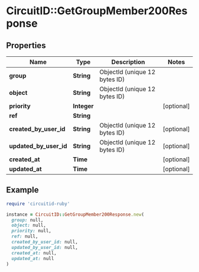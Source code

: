# CircuitID::GetGroupMember200Response

## Properties

| Name | Type | Description | Notes |
| ---- | ---- | ----------- | ----- |
| **group** | **String** | ObjectId (unique 12 bytes ID) |  |
| **object** | **String** | ObjectId (unique 12 bytes ID) |  |
| **priority** | **Integer** |  | [optional] |
| **ref** | **String** |  |  |
| **created_by_user_id** | **String** | ObjectId (unique 12 bytes ID) | [optional] |
| **updated_by_user_id** | **String** | ObjectId (unique 12 bytes ID) | [optional] |
| **created_at** | **Time** |  | [optional] |
| **updated_at** | **Time** |  | [optional] |

## Example

```ruby
require 'circuitid-ruby'

instance = CircuitID::GetGroupMember200Response.new(
  group: null,
  object: null,
  priority: null,
  ref: null,
  created_by_user_id: null,
  updated_by_user_id: null,
  created_at: null,
  updated_at: null
)
```

